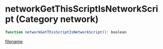 # networkGetThisScriptIsNetworkScript (Category network)

```js
function networkGetThisScriptIsNetworkScript(): boolean
```

[filename](networkGetThisScriptIsNetworkScript_m.md ':include')